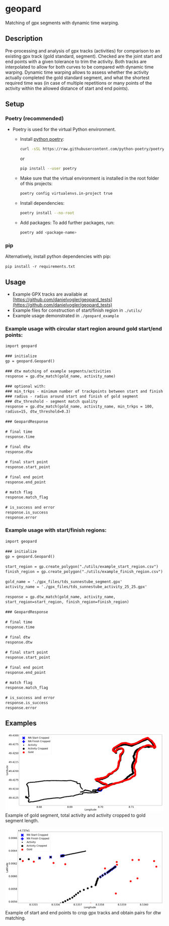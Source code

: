 # geopard
Matching of gpx segments with dynamic time warping.

## Description

Pre-processing and analysis of gpx tracks (activities) for comparison to an existing gpx track (gold standard, segment). Checked are the joint start and end points with a given tolerance to trim the activity. Both tracks are interpolated to allow for both curves to be compared with dynamic time warping. Dynamic time warping allows to assess whether the activity actually completed the gold standard segment, and what the shortest required time was (in case of multiple repetitions or many points of the activity within the allowed distance of start and end points). 

## Setup

### Poetry (recommended)

- Poetry is used for the virtual Python environment.
  - Install [python poetry](https://github.com/python-poetry/poetry):
    ```bash
    curl -sSL https://raw.githubusercontent.com/python-poetry/poetry/master/get-poetry.py | python
    ```
    or
    ```bash
    pip install --user poetry
    ```

  - Make sure that the virtual environment is installed in the root folder of this projects:
    ```bash
    poetry config virtualenvs.in-project true
    ```

  - Install dependencies:
    ```bash
    poetry install --no-root
    ```

  - Add packages:
    To add further packages, run:
    ```bash
    poetry add <package-name>
    ```

### pip

Alternatively, install python dependencies with pip:

`pip install -r requirements.txt`

## Usage 

- Example GPX tracks are available at [https://github.com/danielvogler/geopard_tests](https://github.com/danielvogler/geopard_tests)
- Example files for construction of start/finish region in `./utils/`
- Example usage demonstrated in `./geopard_example`

### Example usage with circular start region around gold start/end points:

```
import geopard

### initialize
gp = geopard.Geopard()

### dtw matching of example segments/activities
response = gp.dtw_match(gold_name, activity_name)

### optional with:
### min_trkps - minimum number of trackpoints between start and finish
### radius - radius around start and finish of gold segment
### dtw_threshold - segment match quality
response = gp.dtw_match(gold_name, activity_name, min_trkps = 100, radius=15, dtw_threshold=0.3)

### GeopardResponse

# final time
response.time

# final dtw
response.dtw

# final start point
response.start_point

# final end point
response.end_point

# match flag
response.match_flag

# is_success and error
response.is_success
response.error
```


### Example usage with start/finish regions:

```
import geopard

### initialize
gp = geopard.Geopard()

start_region = gp.create_polygon("./utils/example_start_region.csv")
finish_region = gp.create_polygon("./utils/example_finish_region.csv")

gold_name = './gpx_files/tds_sunnestube_segment.gpx'
activity_name = './gpx_files/tds_sunnestube_activity_25_25.gpx'

response = gp.dtw_match(gold_name, activity_name, start_region=start_region, finish_region=finish_region)

### GeopardResponse

# final time
response.time

# final dtw
response.dtw

# final start point
response.start_point

# final end point
response.end_point

# match flag
response.match_flag

# is_success and error
response.is_success
response.error
```

## Examples

![Example image](/images/example_track.png "Example of gpx crop")
Example of gold segment, total activity and activity cropped to gold segment length.


![Example image](/images/example_track_start-finish.png "Example start and end points")
Example of start and end points to crop gpx tracks and obtain pairs for dtw matching.
